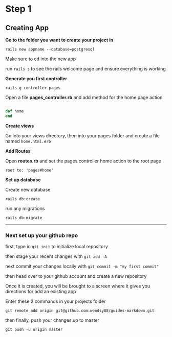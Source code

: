 
# Step 1
## Creating App


**Go to the folder you want to create your project in**

`rails new appname --database=postgresql`

Make sure to cd into the new app

run `rails s` to see the rails welcome page and ensure everything is working


**Generate you first controller**

```rails g controller pages```

Open a file **pages_controller.rb** and add method for the home page action

```ruby

def home
end

```

**Create views**

Go into your views directory, then into your pages folder and create a file named ```home.html.erb```


**Add Routes**

Open **routes.rb** and set the pages controller home action to the root page

```root to: 'pages#home'```

**Set up database**

Create new database

```rails db:create```

run any migrations

```rails db:migrate```


---

### Next set up your github repo

first, type in ```git init``` to initialize local repository

then stage your recent changes with ```git add -A```

next commit your changes locally with ```git commit -m "my first commit"```

then head over to your github account and create a new repository

Once it is created, you will be brought to a screen where it gives you directions for add an existing app

Enter these 2 commands in your projects folder

```git remote add origin git@github.com:woodsy88/guides-markdown.git```

then finally, push your changes up to master

```git push -u origin master```


